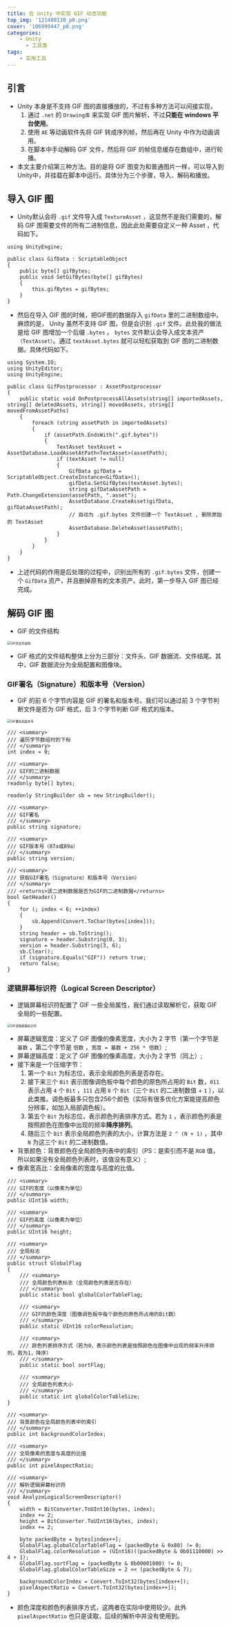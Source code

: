 ```yaml
---
title: 在 Unity 中实现 GIF 动态功能 
top_img: '121400138_p0.png'
cover: '106999447_p0.png'
categories: 
    - Unity
      - 工具类 
tags: 
    - 实用工具
---
```


## 引言

* Unity 本身是不支持 GIF 图的直接播放的，不过有多种方法可以间接实现，
  1. 通过 `.net` 的 `Drawing库` 来实现 GIF 图片解析，不过**只能在 windows 平台使用**。
  2. 使用 `AE` 等动画软件先将 GIF 转成序列帧，然后再在 Unity 中作为动画调用。
  3. 在脚本中手动解码 GIF 文件，然后将 GIF 的帧信息缓存在数组中，进行轮播。
* 本文主要介绍第三种方法。目的是将 GIF 图变为和普通图片一样，可以导入到Unity中，并挂载在脚本中运行。具体分为三个步骤，导入、解码和播放。

## 导入 GIF 图

* Unity默认会将 `.gif` 文件导入成 `TextureAsset` ，这显然不是我们需要的，解码 GIF 图需要文件的所有二进制信息，因此此处需要自定义一种 Asset ，代码如下。

``` CSharp
using UnityEngine;

public class GifData : ScriptableObject
{
    public byte[] gifBytes;
    public void SetGifBytes(byte[] gifBytes)
    {
        this.gifBytes = gifBytes;
    }
}
```

* 然后在导入 GIF 图的时候，把GIF图的数据存入 `gifData` 里的二进制数组中。麻烦的是， Unity 虽然不支持 GIF 图，但是会识别 `.gif` 文件。此处我的做法是给 GIF 图增加一个后缀 `.bytes` 。 `bytes` 文件默认会导入成文本资产`（TextAsset）`。通过 `textAsset.bytes` 就可以轻松获取到 GIF 图的二进制数据。具体代码如下。

``` CSharp
using System.IO;
using UnityEditor;
using UnityEngine;

public class GifPostprocessor : AssetPostprocessor
{
    public static void OnPostprocessAllAssets(string[] importedAssets, string[] deletedAssets, string[] movedAssets, string[] movedFromAssetPaths)
    {
        foreach (string assetPath in importedAssets)
        {
            if (assetPath.EndsWith(".gif.bytes"))
            {
                TextAsset textAsset = AssetDatabase.LoadAssetAtPath<TextAsset>(assetPath);
                if (textAsset != null)
                {
                    GifData gifData = ScriptableObject.CreateInstance<GifData>();
                    gifData.SetGifBytes(textAsset.bytes);
                    string gifDataAssetPath = Path.ChangeExtension(assetPath, ".asset");
                    AssetDatabase.CreateAsset(gifData, gifDataAssetPath);
                    // 自动为 .gif.bytes 文件创建一个 TextAsset , 删除原始的 TextAsset
                    AssetDatabase.DeleteAsset(assetPath);
                }
            }
        }
    }
}
```

* 上述代码的作用是后处理的过程中，识别出所有的 `.gif.bytes` 文件，创建一个 `GifData` 资产，并且删掉原有的文本资产。此时，第一步导入 GIF 图已经完成。

## 解码 GIF 图

* GIF 的文件结构

<img src="GIF结构.webp" alt="GIF的文件结构" style="zoom:50%;">

* GIF 格式的文件结构整体上分为三部分：文件头、GIF 数据流、文件结尾。其中，GIF 数据流分为全局配置和图像块。

### GIF署名（Signature）和版本号（Version）

* GIF 的前 6 个字节内容是 GIF 的署名和版本号。我们可以通过前 3 个字节判断文件是否为 GIF 格式，后 3 个字节判断 GIF 格式的版本。

<img src="GIFHeader.webp" alt="GIF署名和版本号" style="zoom:50%;">

``` CSharp
/// <summary>
/// 遍历字节数组时的下标
/// </summary>
int index = 0;

/// <summary>
/// GIF的二进制数据
/// </summary>
readonly byte[] bytes;

readonly StringBuilder sb = new StringBuilder();

/// <summary>
/// GIF署名
/// </summary>
public string signature;

/// <summary>
/// GIF版本号（87a或89a）
/// </summary>
public string version;

/// <summary>
/// 获取GIF署名（Signature）和版本号（Version）
/// </summary>
/// <returns>该二进制数据是否为GIF的二进制数据</returns>
bool GetHeader()
{
    for (; index < 6; ++index)
    {
        sb.Append(Convert.ToChar(bytes[index]));
    }
    string header = sb.ToString();
    signature = header.Substring(0, 3);
    version = header.Substring(3, 6);
    sb.Clear();
    if (signature.Equals("GIF")) return true;
    return false;
}
```

### 逻辑屏幕标识符（Logical Screen Descriptor）

* 逻辑屏幕标识符配置了 GIF 一些全局属性，我们通过读取解析它，获取 GIF 全局的一些配置。

<img src="LogicalScreenDescriptor.webp" alt="GIF逻辑屏幕标识符" style="zoom:50%;">

* 屏幕逻辑宽度：定义了 GIF 图像的像素宽度，大小为 2 字节（第一个字节是 `基数` ，第二个字节是 `倍数` ，`宽度 = 基数 + 256 * 倍数`）;
* 屏幕逻辑高度：定义了 GIF 图像的像素高度，大小为 2 字节（同上）;
* 接下来是一个压缩字节：
  1. 第一个 `Bit` 为标志位，表示全局颜色列表是否存在。
  2. 接下来三个 `Bit` 表示图像调色板中每个颜色的原色所占用的 `Bit` 数，`011` 表示占用 `4` 个 `Bit` ，`111` 占用 `8` 个 `Bit`（三个 `Bit` 的二进制数值 + `1` ），以此类推。调色板最多只包含256个颜色（实际有很多优化方案能提高颜色分辨率，如加入局部调色板）。
  3. 第五个 `Bit` 为标志位，表示颜色列表排序方式。若为 `1` ，表示颜色列表是按照颜色在图像中出现的频率**降序排列**。
  4. 随后三个 `Bit` 表示全局颜色列表的大小，计算方法是 `2 ^ (N + 1)` ，其中 `N` 为这三个 `Bit` 的二进制数值。
* 背景颜色：背景颜色在全局颜色列表中的索引（PS：是索引而不是 `RGB` 值，所以如果没有全局颜色列表时，该值没有意义）;
* 像素宽高比：全局像素的宽度与高度的比值。

``` CSharp
/// <summary>
/// GIF的宽度（以像素为单位）
/// </summary>
public UInt16 width;

/// <summary>
/// GIF的高度（以像素为单位）
/// </summary>
public UInt16 height;

/// <summary>
/// 全局标志
/// </summary>
public struct GlobalFlag
{
    /// <summary>
    /// 全局颜色列表标志（全局颜色列表是否存在）
    /// </summary>
    public static bool globalColorTableFlag;

    /// <summary>
    /// GIF的颜色深度（图像调色板中每个颜色的原色所占用的Bit数）
    /// </summary>
    public static UInt16 colorResolution;

    /// <summary>
    /// 颜色列表排序方式（若为0，表示颜色列表是按照颜色在图像中出现的频率升序排列，若为1，降序）
    /// </summary>
    public static bool sortFlag;

    /// <summary>
    /// 全局颜色列表大小
    /// </summary>
    public static int globalColorTableSize;
}

/// <summary>
/// 背景颜色在全局颜色列表中的索引
/// </summary>
public int backgroundColorIndex;

/// <summary>
/// 全局像素的宽度与高度的比值
/// </summary>
public int pixelAspectRatio;

/// <summary>
/// 解析逻辑屏幕标识符
/// </summary>
void AnalyzeLogicalScreenDescriptor()
{
    width = BitConverter.ToUInt16(bytes, index);
    index += 2;
    height = BitConverter.ToUInt16(bytes, index);
    index += 2;

    byte packedByte = bytes[index++];
    GlobalFlag.globalColorTableFlag = (packedByte & 0x80) != 0;
    GlobalFlag.colorResolution = (UInt16)((packedByte & 0b01110000) >> 4 + 1);
    GlobalFlag.sortFlag = (packedByte & 0b00001000) != 0;
    GlobalFlag.globalColorTableSize = 2 << (packedByte & 7);

    backgroundColorIndex = Convert.ToInt32(bytes[index++]);
    pixelAspectRatio = Convert.ToInt32(bytes[index++]);
}
```

* 颜色深度和颜色列表排序方式，这两者在实际中使用较少。此外 `pixelAspectRatio` 也只是读取，后续的解析中并没有使用到。
